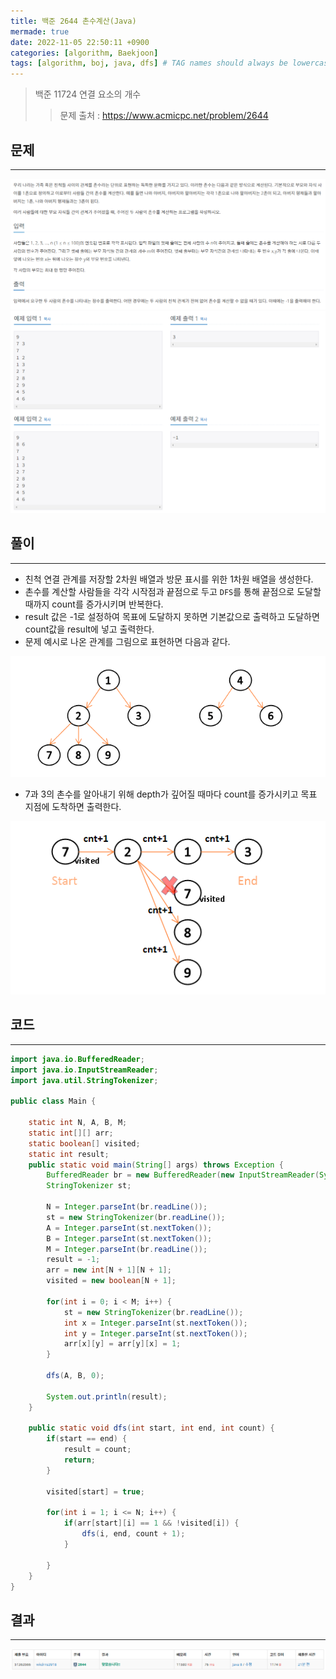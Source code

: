 ```yaml
---
title: 백준 2644 촌수계산(Java)
mermade: true
date: 2022-11-05 22:50:11 +0900
categories: [algorithm, Baekjoon]
tags: [algorithm, boj, java, dfs] # TAG names should always be lowercase
---
```

>백준 11724 연결 요소의 개수
>> 문제 출처 : <https://www.acmicpc.net/problem/2644>


## 문제
---
![백준](/assets/img/BOJ/2644.PNG)
![백준](/assets/img/BOJ/2644_2.PNG)

## 풀이
---
- 친척 연결 관계를 저장할 2차원 배열과 방문 표시를 위한 1차원 배열을 생성한다.
- 촌수를 계산할 사람들을 각각 시작점과 끝점으로 두고 ```DFS```를 통해 끝점으로 도달할 때까지 count를 증가시키며 반복한다.
- result 값은 -1로 설정하여 목표에 도달하지 못하면 기본값으로 출력하고 도달하면 count값을 result에 넣고 출력한다.
- 문제 예시로 나온 관계를 그림으로 표현하면 다음과 같다.

![백준](/assets/img/BOJ/2644_solve.PNG)
- 7과 3의 촌수를 알아내기 위해 depth가 깊어질 때마다 count를 증가시키고 목표 지점에 도착하면 출력한다.

![백준](/assets/img/BOJ/2644_solve_2.PNG)

## 코드
---
```java
import java.io.BufferedReader;
import java.io.InputStreamReader;
import java.util.StringTokenizer;

public class Main {

	static int N, A, B, M;
	static int[][] arr;
	static boolean[] visited;
	static int result;
	public static void main(String[] args) throws Exception {
		BufferedReader br = new BufferedReader(new InputStreamReader(System.in));
		StringTokenizer st;
		
		N = Integer.parseInt(br.readLine());
		st = new StringTokenizer(br.readLine());
		A = Integer.parseInt(st.nextToken());
		B = Integer.parseInt(st.nextToken());
		M = Integer.parseInt(br.readLine());
		result = -1;
		arr = new int[N + 1][N + 1];
		visited = new boolean[N + 1];
		
		for(int i = 0; i < M; i++) {
			st = new StringTokenizer(br.readLine());
			int x = Integer.parseInt(st.nextToken());
			int y = Integer.parseInt(st.nextToken());
			arr[x][y] = arr[y][x] = 1;
		}
		
		dfs(A, B, 0);
		
		System.out.println(result);
	}

	public static void dfs(int start, int end, int count) {
		if(start == end) {
			result = count;
			return;
		}
		
		visited[start] = true;
		
		for(int i = 1; i <= N; i++) {
			if(arr[start][i] == 1 && !visited[i]) {
				dfs(i, end, count + 1);
			}
			
		}
	}
}

```

## 결과
---
![백준](/assets/img/BOJ/2644_result.PNG)